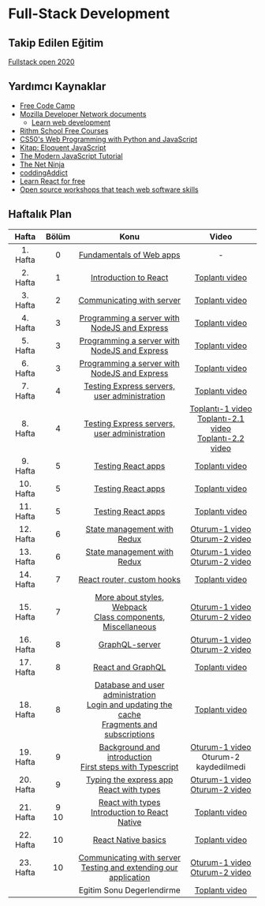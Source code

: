 # Full-Stack Development

## Takip Edilen Eğitim 

[Fullstack open 2020](https://fullstackopen.com/en/)

## Yardımcı Kaynaklar 

* [Free Code Camp](https://www.freecodecamp.org/)
* [Mozilla Developer Network documents](https://developer.mozilla.org/en-US/)
  * [Learn web development](https://developer.mozilla.org/en-US/docs/Learn)
* [Rithm School Free Courses](https://www.rithmschool.com/courses)
* [CS50's Web Programming with Python and JavaScript](https://cs50.harvard.edu/web/2018/)
* [Kitap: Eloquent JavaScript](https://eloquentjavascript.net/)
* [The Modern JavaScript Tutorial](https://javascript.info/)
* [The Net Ninja](https://www.youtube.com/channel/UCW5YeuERMmlnqo4oq8vwUpg)
* [coddingAddict](https://www.youtube.com/channel/UCMZFwxv5l-XtKi693qMJptA)
* [Learn React for free](https://scrimba.com/g/glearnreact)
* [Open source workshops that teach web software skills](https://nodeschool.io/)

## Haftalık Plan

| Hafta       | Bölüm  |Konu                                | Video                 |
| :---------: |:-------:|:---------------------------------:|:---------------------:|
| 1. Hafta    | 0       |[Fundamentals of Web apps](https://fullstackopen.com/en/part0) | -
| 2. Hafta    | 1       |[Introduction to React](https://fullstackopen.com/en/part1) | [Toplantı video](https://youtu.be/ke3k1TF7Fes)
| 3. Hafta    | 2       |[Communicating with server](https://fullstackopen.com/en/part2) | [Toplantı video](https://youtu.be/Zyka0c_kxO0)
| 4. Hafta    | 3       |[Programming a server with NodeJS and Express](https://fullstackopen.com/en/part3) | [Toplantı video](https://youtu.be/RM6uzk2KZuw)
| 5. Hafta    | 3       |[Programming a server with NodeJS and Express](https://fullstackopen.com/en/part3) | [Toplantı video](https://youtu.be/u3uiBjQyeFo)
| 6. Hafta    | 3       |[Programming a server with NodeJS and Express](https://fullstackopen.com/en/part3) | [Toplantı video](https://youtu.be/A9EGiCzvS20)
| 7. Hafta    | 4       |[Testing Express servers, user administration](https://fullstackopen.com/en/part4) | [Toplantı video](https://youtu.be/7Sqpz3E90Zw)
| 8. Hafta    | 4       |[Testing Express servers, user administration](https://fullstackopen.com/en/part4) | [Toplantı-1 video](https://youtu.be/tEdXACRVmzk)<br>[Toplantı-2.1 video](https://youtu.be/BRzo2pt4X5Y)<br>[Toplantı-2.2 video](https://youtu.be/m5klB3wk2Rg)
| 9. Hafta    | 5       |[Testing React apps](https://fullstackopen.com/en/part5)| [Toplantı video](https://youtu.be/ap7DKiKqNV4)
| 10. Hafta   | 5       |[Testing React apps](https://fullstackopen.com/en/part5)| [Toplantı video](https://youtu.be/ncXai43xKRk)
| 11. Hafta   | 5       |[Testing React apps](https://fullstackopen.com/en/part5)| [Toplantı video](https://youtu.be/yvubZxp5c90)
| 12. Hafta   | 6       |[State management with Redux](https://fullstackopen.com/en/part6)| [Oturum-1 video](https://youtu.be/g_OCihqqghs)<br>[Oturum-2 video](https://youtu.be/x7wFS8-5dpU)
| 13. Hafta   | 6       |[State management with Redux](https://fullstackopen.com/en/part6)| [Oturum-1 video](https://youtu.be/Q4tV7VAKDos)<br>[Oturum-2 video](https://youtu.be/79MO8NiwgDs)
| 14. Hafta   | 7       |[React router, custom hooks](https://fullstackopen.com/en/part7) | [Toplantı video](https://youtu.be/xNTIlq9IjP4)
| 15. Hafta   | 7       |[More about styles, Webpack<br>Class components, Miscellaneous](https://fullstackopen.com/en/part7) | [Oturum-1 video](https://youtu.be/cqRl8nXC0jE)<br>[Oturum-2 video](https://youtu.be/1LO63-dSfSI)
| 16. Hafta   | 8       |[GraphQL-server](https://fullstackopen.com/en/part8) | [Oturum-1 video](https://youtu.be/soCaDim4EFM)<br>[Oturum-2 video](https://youtu.be/CtqlLLE4LQg)
| 17. Hafta   | 8       |[React and GraphQL](https://fullstackopen.com/en/part8) | [Toplantı video](https://youtu.be/T8J09zSMS64)
| 18. Hafta   | 8       |[Database and user administration<br>Login and updating the cache<br>Fragments and subscriptions](https://fullstackopen.com/en/part8) | [Toplantı video](https://youtu.be/1MaQ3XHcLJw)
| 19. Hafta   | 9       |[Background and introduction<br>First steps with Typescript](https://fullstackopen.com/en/part9) | [Oturum-1 video](https://youtu.be/VfxjkQUFqCA)<br>Oturum-2 kaydedilmedi
| 20. Hafta   | 9       |[Typing the express app<br>React with types](https://fullstackopen.com/en/part9) | [Oturum-1 video](https://youtu.be/hFC7kQrJL70)<br>[Oturum-2 video](https://youtu.be/CXas8rdmWcs)
| 21. Hafta   | 9<br>10 |[React with types](https://fullstackopen.com/en/part9)<br>[Introduction to React Native](https://fullstackopen.com/en/part10) | [Toplantı video](https://youtu.be/TncizFJG4s8)
| 22. Hafta   | 10      |[React Native basics](https://fullstackopen.com/en/part10) | [Toplantı video](https://youtu.be/Uu-tPNvr2a4)
| 23. Hafta   | 10      |[Communicating with server](https://fullstackopen.com/en/part10)<br>[Testing and extending our application](https://fullstackopen.com/en/part10) | [Oturum-1 video](https://youtu.be/IBbMGMLQcHE)<br>[Oturum-2 video](https://youtu.be/r3lt8B34GSc)
|           |           |Egitim Sonu Degerlendirme | [Toplantı video](https://youtu.be/FFJOHKPuyto)
